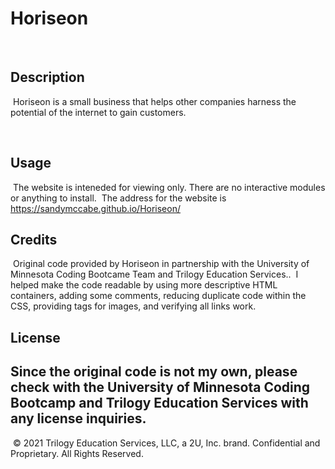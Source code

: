# Horiseon
​
## Description
​
Horiseon is a small business that helps other companies harness the potential of the internet to gain customers.

​
## Usage
​
The website is inteneded for viewing only.  There are no interactive modules or anything to install.
​
The address for the website is https://sandymccabe.github.io/Horiseon/
​
​
## Credits
​
Original code provided by Horiseon in partnership with the University of Minnesota Coding Bootcame Team and Trilogy Education Services..
​
I helped make the code readable by using more descriptive HTML containers, adding some comments, reducing duplicate code within the CSS, providing tags for images, and verifying all links work.
​​
​
## License
​
Since the original code is not my own, please check with the University of Minnesota Coding Bootcamp and Trilogy Education Services with any license inquiries.
​
---
​
© 2021 Trilogy Education Services, LLC, a 2U, Inc. brand. Confidential and Proprietary. All Rights Reserved.

